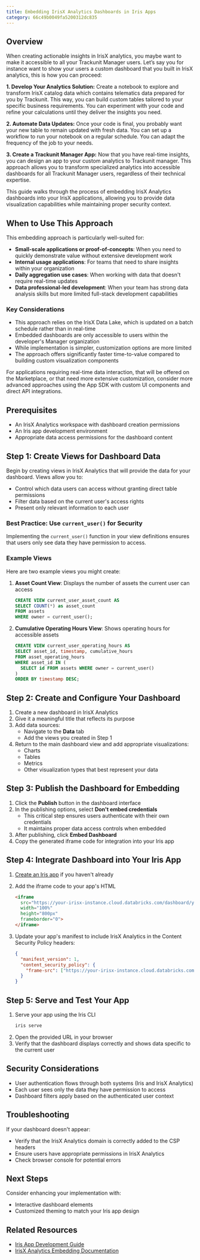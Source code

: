```yaml
---
title: Embedding IrisX Analytics Dashboards in Iris Apps
category: 66c49b0049fa5200312dc835
---
```


## Overview

When creating actionable insights in IrisX analytics, you maybe want to make it accessible to all your Trackunit Manager users. Let’s say you for instance want to show your users a custom dashboard that you built in IrisX analytics, this is how you can proceed: 

**1. Develop Your Analytics Solution:** Create a notebook to explore and transform IrisX catalog data which contains telematics data prepared for you by Trackunit. This way, you can build custom tables tailored to your specific business requirements. You can experiment with your code and refine your calculations until they deliver the insights you need.
    
**2. Automate Data Updates:** Once your code is final, you probably want your new table to remain updated with fresh data. You can set up a workflow to run your notebook on a regular schedule. You can adapt the frequency of the job to your needs.
    
**3. Create a Trackunit Manager App:** Now that you have real-time insights, you can design an app to your custom analytics to Trackunit manager. This approach allows you to transform specialized analytics into accessible dashboards for all Trackunit Manager users, regardless of their technical expertise.

This guide walks through the process of embedding IrisX Analytics dashboards into your IrisX applications, allowing you to provide data visualization capabilities while maintaining proper security context.

## When to Use This Approach

This embedding approach is particularly well-suited for:

- **Small-scale applications or proof-of-concepts**: When you need to quickly demonstrate value without extensive development work
- **Internal usage applications**: For teams that need to share insights within your organization
- **Daily aggregation use cases**: When working with data that doesn't require real-time updates
- **Data professional-led development**: When your team has strong data analysis skills but more limited full-stack development capabilities

### Key Considerations

- This approach relies on the IrisX Data Lake, which is updated on a batch schedule rather than in real-time
- Embedded dashboards are only accessible to users within the developer's Manager organization
- While implementation is simpler, customization options are more limited
- The approach offers significantly faster time-to-value compared to building custom visualization components

For applications requiring real-time data interaction, that will be offered on the Marketplace, or that need more extensive customization, consider more advanced approaches using the App SDK with custom UI components and direct API integrations.

## Prerequisites

- An IrisX Analytics workspace with dashboard creation permissions
- An Iris app development environment
- Appropriate data access permissions for the dashboard content

## Step 1: Create Views for Dashboard Data

Begin by creating views in IrisX Analytics that will provide the data for your dashboard. Views allow you to:

- Control which data users can access without granting direct table permissions
- Filter data based on the current user's access rights
- Present only relevant information to each user

### Best Practice: Use `current_user()` for Security

Implementing the `current_user()` function in your view definitions ensures that users only see data they have permission to access.

### Example Views

Here are two example views you might create:

1. **Asset Count View**: Displays the number of assets the current user can access
   ```sql
   CREATE VIEW current_user_asset_count AS
   SELECT COUNT(*) as asset_count
   FROM assets
   WHERE owner = current_user();
   ```

2. **Cumulative Operating Hours View**: Shows operating hours for accessible assets
   ```sql
   CREATE VIEW current_user_operating_hours AS
   SELECT asset_id, timestamp, cumulative_hours
   FROM asset_operating_hours
   WHERE asset_id IN (
     SELECT id FROM assets WHERE owner = current_user()
   )
   ORDER BY timestamp DESC;
   ```

## Step 2: Create and Configure Your Dashboard

1. Create a new dashboard in IrisX Analytics
2. Give it a meaningful title that reflects its purpose
3. Add data sources:
   - Navigate to the **Data** tab
   - Add the views you created in Step 1
4. Return to the main dashboard view and add appropriate visualizations:
   - Charts
   - Tables
   - Metrics
   - Other visualization types that best represent your data

## Step 3: Publish the Dashboard for Embedding

1. Click the **Publish** button in the dashboard interface
2. In the publishing options, select **Don't embed credentials**
   - This critical step ensures users authenticate with their own credentials
   - It maintains proper data access controls when embedded
3. After publishing, click **Embed Dashboard**
4. Copy the generated iframe code for integration into your Iris app

## Step 4: Integrate Dashboard into Your Iris App

1. [Create an Iris app](https://developers.trackunit.com/docs/getting-started) if you haven't already
2. Add the iframe code to your app's HTML
   ```html
   <iframe
     src="https://your-irisx-instance.cloud.databricks.com/dashboard/your-irisx-analytics-id"
     width="100%"
     height="800px"
     frameborder="0">
   </iframe>
   ```

3. Update your app's manifest to include IrisX Analytics in the Content Security Policy headers:
   ```json
   {
     "manifest_version": 1,
     "content_security_policy": {
       "frame-src": ["https://your-irisx-instance.cloud.databricks.com"]
     }
   }
   ```

## Step 5: Serve and Test Your App

1. Serve your app using the Iris CLI
   ```bash
   iris serve
   ```
2. Open the provided URL in your browser
3. Verify that the dashboard displays correctly and shows data specific to the current user

## Security Considerations

- User authentication flows through both systems (Iris and IrisX Analytics)
- Each user sees only the data they have permission to access
- Dashboard filters apply based on the authenticated user context

## Troubleshooting

If your dashboard doesn't appear:
- Verify that the IrisX Analytics domain is correctly added to the CSP headers
- Ensure users have appropriate permissions in IrisX Analytics
- Check browser console for potential errors

## Next Steps

Consider enhancing your implementation with:
- Interactive dashboard elements
- Customized theming to match your Iris app design

## Related Resources

- [Iris App Development Guide](https://developers.trackunit.com/docs/getting-started)
- [IrisX Analytics Embedding Documentation](https://docs.databricks.com/dashboards/embedding.html)
